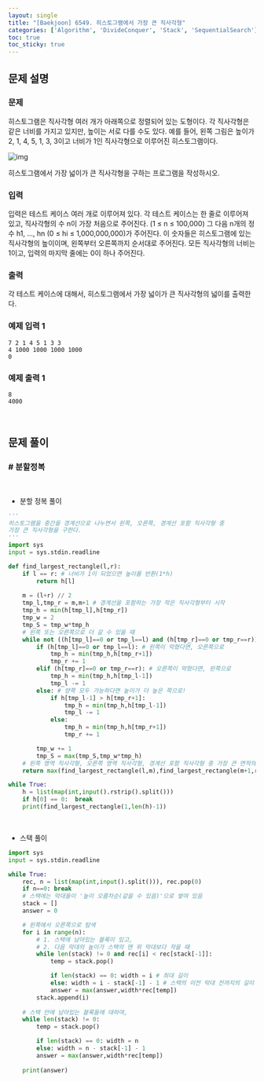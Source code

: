 ```yaml
---
layout: single
title: "[Baekjoon] 6549. 히스토그램에서 가장 큰 직사각형"
categories: ['Algorithm', 'DivideConquer', 'Stack', 'SequentialSearch']
toc: true
toc_sticky: true
---
```


## 문제 설명

### 문제

히스토그램은 직사각형 여러 개가 아래쪽으로 정렬되어 있는 도형이다. 각 직사각형은 같은 너비를 가지고 있지만, 높이는 서로 다를 수도 있다. 예를 들어, 왼쪽 그림은 높이가 2, 1, 4, 5, 1, 3, 3이고 너비가 1인 직사각형으로 이루어진 히스토그램이다.

![img](https://www.acmicpc.net/upload/images/histogram.png)

히스토그램에서 가장 넓이가 큰 직사각형을 구하는 프로그램을 작성하시오.

### 입력

입력은 테스트 케이스 여러 개로 이루어져 있다. 각 테스트 케이스는 한 줄로 이루어져 있고, 직사각형의 수 n이 가장 처음으로 주어진다. (1 ≤ n ≤ 100,000) 그 다음 n개의 정수 h1, ..., hn (0 ≤ hi ≤ 1,000,000,000)가 주어진다. 이 숫자들은 히스토그램에 있는 직사각형의 높이이며, 왼쪽부터 오른쪽까지 순서대로 주어진다. 모든 직사각형의 너비는 1이고, 입력의 마지막 줄에는 0이 하나 주어진다.

### 출력

각 테스트 케이스에 대해서, 히스토그램에서 가장 넓이가 큰 직사각형의 넓이를 출력한다.

### 예제 입력 1

```
7 2 1 4 5 1 3 3
4 1000 1000 1000 1000
0
```

### 예제 출력 1

```
8
4000
```

<br>

## 문제 풀이

### \# 분할정복

<br>

* 분할 정복 풀이

```python
'''
히스토그램을 중간을 경계선으로 나누면서 왼쪽, 오른쪽, 경계선 포함 직사각형 중
가장 큰 직사각형을 구한다. 
'''
import sys
input = sys.stdin.readline

def find_largest_rectangle(l,r):
    if l == r: # 너비가 1이 되었으면 높이를 반환(1*h)
        return h[l]
    
    m = (l+r) // 2
    tmp_l,tmp_r = m,m+1 # 경계선을 포함하는 가장 작은 직사각형부터 시작
    tmp_h = min(h[tmp_l],h[tmp_r])
    tmp_w = 2
    tmp_S = tmp_w*tmp_h
    # 왼쪽 또는 오른쪽으로 더 갈 수 있을 때
    while not ((h[tmp_l]==0 or tmp_l==l) and (h[tmp_r]==0 or tmp_r==r)):
        if (h[tmp_l]==0 or tmp_l==l): # 왼쪽이 막혔다면, 오른쪽으로
            tmp_h = min(tmp_h,h[tmp_r+1])
            tmp_r += 1
        elif (h[tmp_r]==0 or tmp_r==r): # 오른쪽이 막혔다면, 왼쪽으로
            tmp_h = min(tmp_h,h[tmp_l-1])
            tmp_l -= 1
        else: # 양쪽 모두 가능하다면 높이가 더 높은 쪽으로!
            if h[tmp_l-1] > h[tmp_r+1]:
                tmp_h = min(tmp_h,h[tmp_l-1])
                tmp_l -= 1
            else:
                tmp_h = min(tmp_h,h[tmp_r+1])
                tmp_r += 1

        tmp_w += 1
        tmp_S = max(tmp_S,tmp_w*tmp_h)
    # 왼쪽 영역 직사각형, 오른쪽 영역 직사각형, 경계선 포함 직사각형 중 가장 큰 면적의 직사각형을 반환
    return max(find_largest_rectangle(l,m),find_largest_rectangle(m+1,r),tmp_S)

while True:
    h = list(map(int,input().rstrip().split()))
    if h[0] == 0:  break
    print(find_largest_rectangle(1,len(h)-1))
```

<br>

* 스택 풀이

```python
import sys
input = sys.stdin.readline

while True:
    rec, n = list(map(int,input().split())), rec.pop(0)
    if n==0: break
    # 스택에는 막대들이 '높이 오름차순(같을 수 있음)'으로 쌓여 있음
    stack = []
    answer = 0

    # 왼쪽에서 오른쪽으로 탐색
    for i in range(n):
        # 1. 스택에 남아있는 블록이 있고, 
        # 2. 다음 막대의 높이가 스택의 맨 위 막대보다 작을 때
        while len(stack) != 0 and rec[i] < rec[stack[-1]]:
            temp = stack.pop()

            if len(stack) == 0: width = i # 최대 길이
            else: width = i - stack[-1] - 1 # 스택의 이전 막대 전까지의 길이
            answer = max(answer,width*rec[temp])
        stack.append(i)
    
    # 스택 안에 남아있는 블록들에 대하여, 
    while len(stack) != 0:
        temp = stack.pop()

        if len(stack) == 0: width = n
        else: width = n - stack[-1] - 1
        answer = max(answer,width*rec[temp])
    
    print(answer)
```



